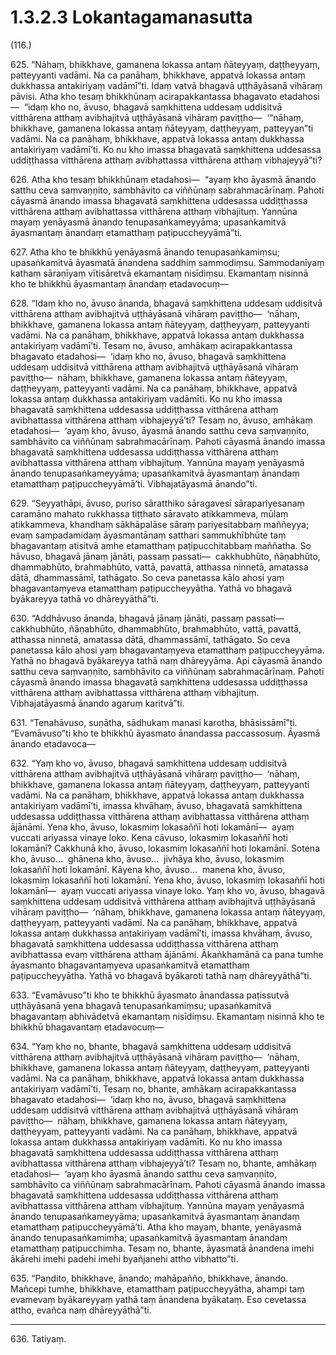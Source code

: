 # 1.3.2.3 Lokantagamanasutta

(116.)

625\. “Nāhaṃ, bhikkhave, gamanena lokassa antaṃ ñāteyyaṃ, daṭṭheyyaṃ, patteyyanti vadāmi. Na ca panāhaṃ, bhikkhave, appatvā lokassa antaṃ dukkhassa antakiriyaṃ vadāmī”ti. Idaṃ vatvā bhagavā uṭṭhāyāsanā vihāraṃ pāvisi. Atha kho tesaṃ bhikkhūnaṃ acirapakkantassa bhagavato etadahosi—  “idaṃ kho no, āvuso, bhagavā saṃkhittena uddesaṃ uddisitvā vitthārena atthaṃ avibhajitvā uṭṭhāyāsanā vihāraṃ paviṭṭho—  ‘“nāhaṃ, bhikkhave, gamanena lokassa antaṃ ñāteyyaṃ, daṭṭheyyaṃ, patteyyan”ti vadāmi. Na ca panāhaṃ, bhikkhave, appatvā lokassa antaṃ dukkhassa antakiriyaṃ vadāmī’ti. Ko nu kho imassa bhagavatā saṃkhittena uddesassa uddiṭṭhassa vitthārena atthaṃ avibhattassa vitthārena atthaṃ vibhajeyyā”ti?

626\. Atha kho tesaṃ bhikkhūnaṃ etadahosi—  “ayaṃ kho āyasmā ānando satthu ceva saṃvaṇṇito, sambhāvito ca viññūnaṃ sabrahmacārīnaṃ. Pahoti cāyasmā ānando imassa bhagavatā saṃkhittena uddesassa uddiṭṭhassa vitthārena atthaṃ avibhattassa vitthārena atthaṃ vibhajituṃ. Yannūna mayaṃ yenāyasmā ānando tenupasaṅkameyyāma; upasaṅkamitvā āyasmantaṃ ānandaṃ etamatthaṃ paṭipuccheyyāmā”ti.

627\. Atha kho te bhikkhū yenāyasmā ānando tenupasaṅkamiṃsu; upasaṅkamitvā āyasmatā ānandena saddhiṃ sammodiṃsu. Sammodanīyaṃ kathaṃ sāraṇīyaṃ vītisāretvā ekamantaṃ nisīdiṃsu. Ekamantaṃ nisinnā kho te bhikkhū āyasmantaṃ ānandaṃ etadavocuṃ—

628\. “Idaṃ kho no, āvuso ānanda, bhagavā saṃkhittena uddesaṃ uddisitvā vitthārena atthaṃ avibhajitvā uṭṭhāyāsanā vihāraṃ paviṭṭho—  ‘nāhaṃ, bhikkhave, gamanena lokassa antaṃ ñāteyyaṃ, daṭṭheyyaṃ, patteyyanti vadāmi. Na ca panāhaṃ, bhikkhave, appatvā lokassa antaṃ dukkhassa antakiriyaṃ vadāmī’ti. Tesaṃ no, āvuso, amhākaṃ acirapakkantassa bhagavato etadahosi—  ‘idaṃ kho no, āvuso, bhagavā saṃkhittena uddesaṃ uddisitvā vitthārena atthaṃ avibhajitvā uṭṭhāyāsanā vihāraṃ paviṭṭho—  nāhaṃ, bhikkhave, gamanena lokassa antaṃ ñāteyyaṃ, daṭṭheyyaṃ, patteyyanti vadāmi. Na ca panāhaṃ, bhikkhave, appatvā lokassa antaṃ dukkhassa antakiriyaṃ vadāmīti. Ko nu kho imassa bhagavatā saṃkhittena uddesassa uddiṭṭhassa vitthārena atthaṃ avibhattassa vitthārena atthaṃ vibhajeyyā’ti? Tesaṃ no, āvuso, amhākaṃ etadahosi—  ‘ayaṃ kho, āvuso, āyasmā ānando satthu ceva saṃvaṇṇito, sambhāvito ca viññūnaṃ sabrahmacārīnaṃ. Pahoti cāyasmā ānando imassa bhagavatā saṃkhittena uddesassa uddiṭṭhassa vitthārena atthaṃ avibhattassa vitthārena atthaṃ vibhajituṃ. Yannūna mayaṃ yenāyasmā ānando tenupasaṅkameyyāma; upasaṅkamitvā āyasmantaṃ ānandaṃ etamatthaṃ paṭipuccheyyāmā’ti. Vibhajatāyasmā ānando”ti.

629\. “Seyyathāpi, āvuso, puriso sāratthiko sāragavesī sārapariyesanaṃ caramāno mahato rukkhassa tiṭṭhato sāravato atikkammeva, mūlaṃ atikkammeva, khandhaṃ sākhāpalāse sāraṃ pariyesitabbaṃ maññeyya; evaṃ sampadamidaṃ āyasmantānaṃ satthari sammukhībhūte taṃ bhagavantaṃ atisitvā amhe etamatthaṃ paṭipucchitabbaṃ maññatha. So hāvuso, bhagavā jānaṃ jānāti, passaṃ passati—  cakkhubhūto, ñāṇabhūto, dhammabhūto, brahmabhūto, vattā, pavattā, atthassa ninnetā, amatassa dātā, dhammassāmī, tathāgato. So ceva panetassa kālo ahosi yaṃ bhagavantaṃyeva etamatthaṃ paṭipuccheyyātha. Yathā vo bhagavā byākareyya tathā vo dhāreyyāthā”ti.

630\. “Addhāvuso ānanda, bhagavā jānaṃ jānāti, passaṃ passati—  cakkhubhūto, ñāṇabhūto, dhammabhūto, brahmabhūto, vattā, pavattā, atthassa ninnetā, amatassa dātā, dhammassāmī, tathāgato. So ceva panetassa kālo ahosi yaṃ bhagavantaṃyeva etamatthaṃ paṭipuccheyyāma. Yathā no bhagavā byākareyya tathā naṃ dhāreyyāma. Api cāyasmā ānando satthu ceva saṃvaṇṇito, sambhāvito ca viññūnaṃ sabrahmacārīnaṃ. Pahoti cāyasmā ānando imassa bhagavatā saṃkhittena uddesassa uddiṭṭhassa vitthārena atthaṃ avibhattassa vitthārena atthaṃ vibhajituṃ. Vibhajatāyasmā ānando agaruṃ karitvā”ti.

631\. “Tenahāvuso, suṇātha, sādhukaṃ manasi karotha, bhāsissāmī”ti. “Evamāvuso”ti kho te bhikkhū āyasmato ānandassa paccassosuṃ. Āyasmā ānando etadavoca—

632\. “Yaṃ kho vo, āvuso, bhagavā saṃkhittena uddesaṃ uddisitvā vitthārena atthaṃ avibhajitvā uṭṭhāyāsanā vihāraṃ paviṭṭho—  ‘nāhaṃ, bhikkhave, gamanena lokassa antaṃ ñāteyyaṃ, daṭṭheyyaṃ, patteyyanti vadāmi. Na ca panāhaṃ, bhikkhave, appatvā lokassa antaṃ dukkhassa antakiriyaṃ vadāmī’ti, imassa khvāhaṃ, āvuso, bhagavatā saṃkhittena uddesassa uddiṭṭhassa vitthārena atthaṃ avibhattassa vitthārena atthaṃ ājānāmi. Yena kho, āvuso, lokasmiṃ lokasaññī hoti lokamānī—  ayaṃ vuccati ariyassa vinaye loko. Kena cāvuso, lokasmiṃ lokasaññī hoti lokamānī? Cakkhunā kho, āvuso, lokasmiṃ lokasaññī hoti lokamānī. Sotena kho, āvuso…  ghānena kho, āvuso…  jivhāya kho, āvuso, lokasmiṃ lokasaññī hoti lokamānī. Kāyena kho, āvuso…  manena kho, āvuso, lokasmiṃ lokasaññī hoti lokamānī. Yena kho, āvuso, lokasmiṃ lokasaññī hoti lokamānī—  ayaṃ vuccati ariyassa vinaye loko. Yaṃ kho vo, āvuso, bhagavā saṃkhittena uddesaṃ uddisitvā vitthārena atthaṃ avibhajitvā uṭṭhāyāsanā vihāraṃ paviṭṭho—  ‘nāhaṃ, bhikkhave, gamanena lokassa antaṃ ñāteyyaṃ, daṭṭheyyaṃ, patteyyanti vadāmi. Na ca panāhaṃ, bhikkhave, appatvā lokassa antaṃ dukkhassa antakiriyaṃ vadāmī’ti, imassa khvāhaṃ, āvuso, bhagavatā saṃkhittena uddesassa uddiṭṭhassa vitthārena atthaṃ avibhattassa evaṃ vitthārena atthaṃ ājānāmi. Ākaṅkhamānā ca pana tumhe āyasmanto bhagavantaṃyeva upasaṅkamitvā etamatthaṃ paṭipuccheyyātha. Yathā vo bhagavā byākaroti tathā naṃ dhāreyyāthā”ti.

633\. “Evamāvuso”ti kho te bhikkhū āyasmato ānandassa paṭissutvā uṭṭhāyāsanā yena bhagavā tenupasaṅkamiṃsu; upasaṅkamitvā bhagavantaṃ abhivādetvā ekamantaṃ nisīdiṃsu. Ekamantaṃ nisinnā kho te bhikkhū bhagavantaṃ etadavocuṃ—

634\. “Yaṃ kho no, bhante, bhagavā saṃkhittena uddesaṃ uddisitvā vitthārena atthaṃ avibhajitvā uṭṭhāyāsanā vihāraṃ paviṭṭho—  ‘nāhaṃ, bhikkhave, gamanena lokassa antaṃ ñāteyyaṃ, daṭṭheyyaṃ, patteyyanti vadāmi. Na ca panāhaṃ, bhikkhave, appatvā lokassa antaṃ dukkhassa antakiriyaṃ vadāmī’ti. Tesaṃ no, bhante, amhākaṃ acirapakkantassa bhagavato etadahosi—  ‘idaṃ kho no, āvuso, bhagavā saṃkhittena uddesaṃ uddisitvā vitthārena atthaṃ avibhajitvā uṭṭhāyāsanā vihāraṃ paviṭṭho—  nāhaṃ, bhikkhave, gamanena lokassa antaṃ ñāteyyaṃ, daṭṭheyyaṃ, patteyyanti vadāmi. Na ca panāhaṃ, bhikkhave, appatvā lokassa antaṃ dukkhassa antakiriyaṃ vadāmīti. Ko nu kho imassa bhagavatā saṃkhittena uddesassa uddiṭṭhassa vitthārena atthaṃ avibhattassa vitthārena atthaṃ vibhajeyyā’ti? Tesaṃ no, bhante, amhākaṃ etadahosi—  ‘ayaṃ kho āyasmā ānando satthu ceva saṃvaṇṇito, sambhāvito ca viññūnaṃ sabrahmacārīnaṃ. Pahoti cāyasmā ānando imassa bhagavatā saṃkhittena uddesassa uddiṭṭhassa vitthārena atthaṃ avibhattassa vitthārena atthaṃ vibhajituṃ. Yannūna mayaṃ yenāyasmā ānando tenupasaṅkameyyāma; upasaṅkamitvā āyasmantaṃ ānandaṃ etamatthaṃ paṭipuccheyyāmā’ti. Atha kho mayaṃ, bhante, yenāyasmā ānando tenupasaṅkamimha; upasaṅkamitvā āyasmantaṃ ānandaṃ etamatthaṃ paṭipucchimha. Tesaṃ no, bhante, āyasmatā ānandena imehi ākārehi imehi padehi imehi byañjanehi attho vibhatto”ti.

635\. “Paṇḍito, bhikkhave, ānando; mahāpañño, bhikkhave, ānando. Mañcepi tumhe, bhikkhave, etamatthaṃ paṭipuccheyyātha, ahampi taṃ evamevaṃ byākareyyaṃ yathā taṃ ānandena byākataṃ. Eso cevetassa attho, evañca naṃ dhāreyyāthā”ti.

---

636\. Tatiyaṃ.
